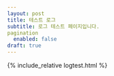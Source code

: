 ```yaml
---
layout: post
title: 테스트 로그
subtitle: 로그 테스트 페이지입니다.
pagination
  enabled: false
draft: true
---
```

{% include_relative logtest.html %}
